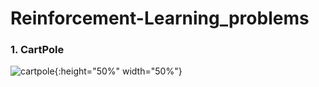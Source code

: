 # Reinforcement-Learning_problems

### 1. CartPole

![cartpole](https://github.com/ZER-0-NE/Reinforcement-Learning_problems/blob/master/assests/cartpole1.gif){:height="50%" width="50%"}
